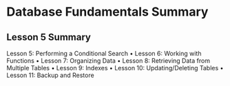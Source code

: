 
# Database Fundamentals Summary

## Lesson 5 Summary
 Lesson 5: Performing a Conditional Search • Lesson 6: Working with Functions • Lesson 7: Organizing Data • Lesson 8: Retrieving Data from Multiple Tables • Lesson 9: Indexes • Lesson 10: Updating/Deleting Tables • Lesson 11: Backup and Restore
 
 
 
